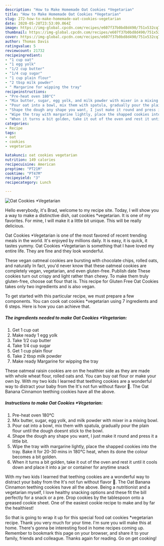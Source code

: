 ```yaml
---
description: "How to Make Homemade Oat Cookies *Vegetarian"
title: "How to Make Homemade Oat Cookies *Vegetarian"
slug: 272-how-to-make-homemade-oat-cookies-vegetarian
date: 2020-05-28T23:53:09.064Z
image: https://img-global.cpcdn.com/recipes/e607f37b0bd8d490/751x532cq70/oat-cookies-vegetarian-recipe-main-photo.jpg
thumbnail: https://img-global.cpcdn.com/recipes/e607f37b0bd8d490/751x532cq70/oat-cookies-vegetarian-recipe-main-photo.jpg
cover: https://img-global.cpcdn.com/recipes/e607f37b0bd8d490/751x532cq70/oat-cookies-vegetarian-recipe-main-photo.jpg
author: Thomas Davis
ratingvalue: 5
reviewcount: 21732
recipeingredient:
- "1 cup oat"
- "1 egg yolk"
- "1/2 cup butter"
- "1/4 cup sugar"
- "1 cup plain flour"
- "2 tbsp milk powder"
- " Margarine for wipping the tray"
recipeinstructions:
- "Pre-heat oven 180°C"
- "Mix butter, sugar, egg yolk, and milk powder with mixer in a mixing bowl."
- "Pour oat into a bowl, mix them with spatula, gradually pour the plain flour until the dough doesnt stick to the bowl."
- "Shape the dough any shape you want, I just make it round and press it a little bit."
- "Wipe the tray with margarine lightly, place the shapped cookies into the tray. Bake it for 20-30 mins in 180°C heat, when its done the colour becomes a bit golden."
- "When it turns a bit golden, take it out of the oven and rest it until it cools down and place it into a jar or container for anytime snack"
categories:
- Recipe
tags:
- oat
- cookies
- vegetarian

katakunci: oat cookies vegetarian 
nutrition: 149 calories
recipecuisine: American
preptime: "PT21M"
cooktime: "PT47M"
recipeyield: "3"
recipecategory: Lunch

---
```



![Oat Cookies *Vegetarian](https://img-global.cpcdn.com/recipes/e607f37b0bd8d490/751x532cq70/oat-cookies-vegetarian-recipe-main-photo.jpg)

Hello everybody, it's Brad, welcome to my recipe site. Today, I will show you a way to make a distinctive dish, oat cookies *vegetarian. It is one of my favorites. For mine, I will make it a little bit unique. This will be really delicious.

Oat Cookies *Vegetarian is one of the most favored of recent trending meals in the world. It's enjoyed by millions daily. It is easy, it is quick, it tastes yummy. Oat Cookies *Vegetarian is something that I have loved my entire life. They are fine and they look wonderful.

These vegan oatmeal cookies are bursting with chocolate chips, rolled oats, and naturally In fact, you&#39;d never know that these oatmeal cookies are completely vegan, vegetarian, and even gluten-free. Publish date These cookies turn out crispy and light rather than chewy. To make them truly gluten-free, choose oat flour that is. This recipe for Gluten Free Oat Cookies takes only two ingredients and is also vegan.


To get started with this particular recipe, we must prepare a few components. You can cook oat cookies *vegetarian using 7 ingredients and 6 steps. Here is how you can achieve that.

<!--inarticleads1-->

##### The ingredients needed to make Oat Cookies *Vegetarian:

1. Get 1 cup oat
1. Make ready 1 egg yolk
1. Take 1/2 cup butter
1. Take 1/4 cup sugar
1. Get 1 cup plain flour
1. Take 2 tbsp milk powder
1. Make ready  Margarine for wipping the tray


These oatmeal raisin cookies are on the healthier side as they are made with whole wheat flour, rolled oats and. You can buy oat flour or make your own by. With my two kids I learned that teething cookies are a wonderful way to distract your baby from the It&#39;s not fun without flavor 🙂. The Oat Banana Cinnamon teething cookies have all the above. 

<!--inarticleads2-->

##### Instructions to make Oat Cookies *Vegetarian:

1. Pre-heat oven 180°C
1. Mix butter, sugar, egg yolk, and milk powder with mixer in a mixing bowl.
1. Pour oat into a bowl, mix them with spatula, gradually pour the plain flour until the dough doesnt stick to the bowl.
1. Shape the dough any shape you want, I just make it round and press it a little bit.
1. Wipe the tray with margarine lightly, place the shapped cookies into the tray. Bake it for 20-30 mins in 180°C heat, when its done the colour becomes a bit golden.
1. When it turns a bit golden, take it out of the oven and rest it until it cools down and place it into a jar or container for anytime snack


With my two kids I learned that teething cookies are a wonderful way to distract your baby from the It&#39;s not fun without flavor 🙂. The Oat Banana Cinnamon teething cookies have all the above. Being a nutritionist and a vegetarian myself, I love healthy snacking options and these fit the bill perfectly for a snack or a pre. Drop cookies by the tablespoon onto a greased cookie sheet. One of the easiest cookie recipe to make and by far the healthiest! 

So that is going to wrap it up for this special food oat cookies *vegetarian recipe. Thank you very much for your time. I'm sure you will make this at home. There's gonna be interesting food in home recipes coming up. Remember to bookmark this page on your browser, and share it to your family, friends and colleague. Thanks again for reading. Go on get cooking!
